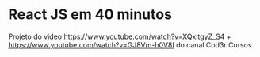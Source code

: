 # React JS em 40 minutos
 Projeto do video https://www.youtube.com/watch?v=XQxitgyZ_S4 + https://www.youtube.com/watch?v=GJ8Vm-h0V8I do canal Cod3r Cursos
